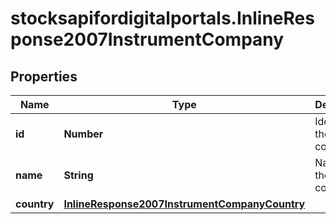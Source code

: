 # stocksapifordigitalportals.InlineResponse2007InstrumentCompany

## Properties

Name | Type | Description | Notes
------------ | ------------- | ------------- | -------------
**id** | **Number** | Identifier of the company. | [optional] 
**name** | **String** | Name of the company. | [optional] 
**country** | [**InlineResponse2007InstrumentCompanyCountry**](InlineResponse2007InstrumentCompanyCountry.md) |  | [optional] 


